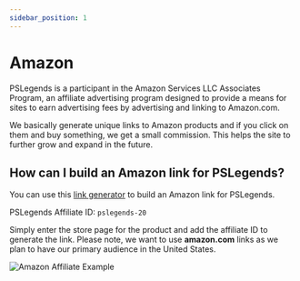 ```yaml
---
sidebar_position: 1
---
```


# Amazon

PSLegends is a participant in the Amazon Services LLC Associates Program, an affiliate advertising program designed to provide a means for sites to earn advertising fees by advertising and linking to Amazon.com.

We basically generate unique links to Amazon products and if you click on them and buy something, we get a small commission. This helps the site to further grow and expand in the future.

## How can I build an Amazon link for PSLegends?

You can use this [link generator](https://amzwatcher.com/tools/amazon-affiliate-link-generator/) to build an Amazon link for PSLegends.

PSLegends Affiliate ID: `pslegends-20`

Simply enter the store page for the product and add the affiliate ID to generate the link. Please note, we want to use **amazon.com** links as we plan to have our primary audience in the United States.

![Amazon Affiliate Example](/img/amazon_affiliate.png)